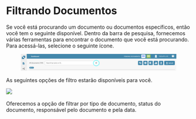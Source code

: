 # Filtrando Documentos

Se você está procurando um documento ou documentos específicos, então você tem o seguinte disponível. Dentro da barra de pesquisa, fornecemos várias ferramentas para encontrar o documento que você está procurando. Para acessá-las, selecione o seguinte ícone.

<figure><img src="../../.gitbook/assets/filtering-documents.png" alt=""><figcaption></figcaption></figure>

As seguintes opções de filtro estarão disponíveis para você.

![](https://lh7-us.googleusercontent.com/VViCqWz9H\_347QkeQ-CNQLP-XifbTD5058czQEhhk7q2AHs5oZqh79XOg\_HyxTiAdcUiyJn0tDiblH8UwRZnq20E\_Nia4u1sAOZEnEVJgcsVUN3K5MMb5d8hu1Jn0lTuRMMcz9nEASiW2mC4gKWZkhI)

Oferecemos a opção de filtrar por tipo de documento, status do documento, responsável pelo documento e pela data.
